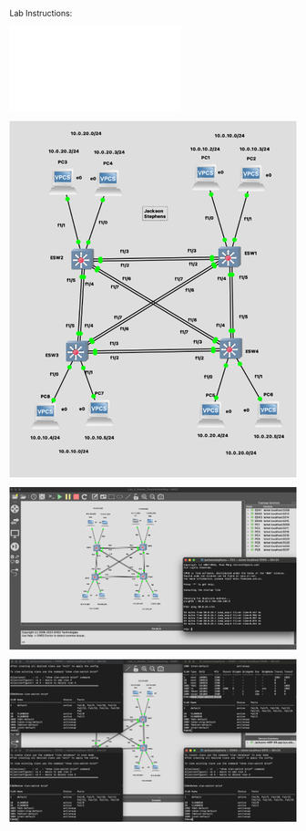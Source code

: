 Lab Instructions: 

![Lab Instructions](images/ITC_247_Lab_4_Updated.pdf)

![Network Topology](images/network.png)
<br>

![Ping Test](images/ping-test.png)
<br>

![Vlan-Switch Brief](images/show-vlan-switch-brief.png)
<br>